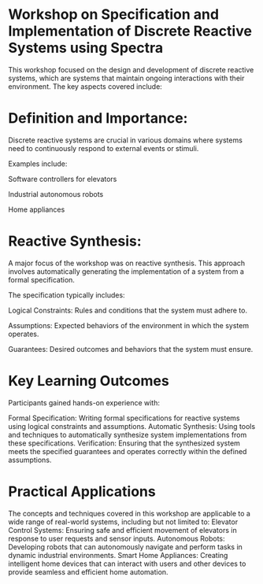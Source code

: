 # Workshop on Specification and Implementation of Discrete Reactive Systems using Spectra

This workshop focused on the design and development of discrete reactive systems, which are systems that maintain ongoing interactions with their environment. 
The key aspects covered include:

# Definition and Importance: 
Discrete reactive systems are crucial in various domains where systems need to continuously respond to external events or stimuli. 

Examples include:

Software controllers for elevators

Industrial autonomous robots

Home appliances

# Reactive Synthesis: 
A major focus of the workshop was on reactive synthesis. 
This approach involves automatically generating the implementation of a system from a formal specification. 

The specification typically includes:

Logical Constraints: Rules and conditions that the system must adhere to.

Assumptions: Expected behaviors of the environment in which the system operates.

Guarantees: Desired outcomes and behaviors that the system must ensure.

# Key Learning Outcomes
Participants gained hands-on experience with:

Formal Specification: Writing formal specifications for reactive systems using logical constraints and assumptions.
Automatic Synthesis: Using tools and techniques to automatically synthesize system implementations from these specifications.
Verification: Ensuring that the synthesized system meets the specified guarantees and operates correctly within the defined assumptions.

# Practical Applications
The concepts and techniques covered in this workshop are applicable to a wide range of real-world systems, including but not limited to:
Elevator Control Systems: Ensuring safe and efficient movement of elevators in response to user requests and sensor inputs.
Autonomous Robots: Developing robots that can autonomously navigate and perform tasks in dynamic industrial environments.
Smart Home Appliances: Creating intelligent home devices that can interact with users and other devices to provide seamless and efficient home automation.

